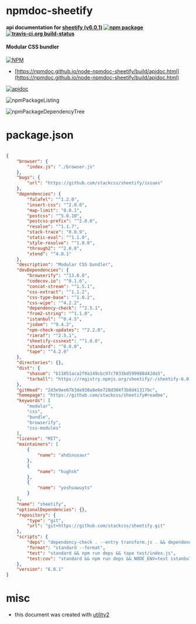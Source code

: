 # npmdoc-sheetify

#### api documentation for  [sheetify (v6.0.1)](https://github.com/stackcss/sheetify#readme)  [![npm package](https://img.shields.io/npm/v/npmdoc-sheetify.svg?style=flat-square)](https://www.npmjs.org/package/npmdoc-sheetify) [![travis-ci.org build-status](https://api.travis-ci.org/npmdoc/node-npmdoc-sheetify.svg)](https://travis-ci.org/npmdoc/node-npmdoc-sheetify)

#### Modular CSS bundler

[![NPM](https://nodei.co/npm/sheetify.png?downloads=true&downloadRank=true&stars=true)](https://www.npmjs.com/package/sheetify)

- [https://npmdoc.github.io/node-npmdoc-sheetify/build/apidoc.html](https://npmdoc.github.io/node-npmdoc-sheetify/build/apidoc.html)

[![apidoc](https://npmdoc.github.io/node-npmdoc-sheetify/build/screenCapture.buildCi.browser.%252Ftmp%252Fbuild%252Fapidoc.html.png)](https://npmdoc.github.io/node-npmdoc-sheetify/build/apidoc.html)

![npmPackageListing](https://npmdoc.github.io/node-npmdoc-sheetify/build/screenCapture.npmPackageListing.svg)

![npmPackageDependencyTree](https://npmdoc.github.io/node-npmdoc-sheetify/build/screenCapture.npmPackageDependencyTree.svg)



# package.json

```json

{
    "browser": {
        "index.js": "./browser.js"
    },
    "bugs": {
        "url": "https://github.com/stackcss/sheetify/issues"
    },
    "dependencies": {
        "falafel": "^1.2.0",
        "insert-css": "^2.0.0",
        "map-limit": "0.0.1",
        "postcss": "^5.0.10",
        "postcss-prefix": "^2.0.0",
        "resolve": "^1.1.7",
        "stack-trace": "0.0.9",
        "static-eval": "^1.1.0",
        "style-resolve": "^1.0.0",
        "through2": "^2.0.0",
        "xtend": "^4.0.1"
    },
    "description": "Modular CSS bundler",
    "devDependencies": {
        "browserify": "^13.0.0",
        "codecov.io": "^0.1.6",
        "concat-stream": "^1.5.1",
        "css-extract": "^1.1.2",
        "css-type-base": "^1.0.2",
        "css-wipe": "^4.2.2",
        "dependency-check": "^2.5.1",
        "from2-string": "^1.1.0",
        "istanbul": "^0.4.5",
        "jsdom": "^9.4.2",
        "npm-check-updates": "^2.2.0",
        "rimraf": "^2.5.1",
        "sheetify-cssnext": "^1.0.0",
        "standard": "^8.0.0",
        "tape": "^4.2.0"
    },
    "directories": {},
    "dist": {
        "shasum": "b11851aca2f0a149cbc97c7833bd599988d42da5",
        "tarball": "https://registry.npmjs.org/sheetify/-/sheetify-6.0.1.tgz"
    },
    "gitHead": "2d3e9ee67b3de938a8e6e728d304f3b8d413179c",
    "homepage": "https://github.com/stackcss/sheetify#readme",
    "keywords": [
        "modular",
        "css",
        "bundle",
        "browserify",
        "css-modules"
    ],
    "license": "MIT",
    "maintainers": [
        {
            "name": "ahdinosaur"
        },
        {
            "name": "hughsk"
        },
        {
            "name": "yoshuawuyts"
        }
    ],
    "name": "sheetify",
    "optionalDependencies": {},
    "repository": {
        "type": "git",
        "url": "git+https://github.com/stackcss/sheetify.git"
    },
    "scripts": {
        "deps": "dependency-check . --entry transform.js . && dependency-check . --entry transform.js --extra --no-dev -i insert-css",
        "format": "standard --format",
        "test": "standard && npm run deps && tape test/index.js",
        "test:cov": "standard && npm run deps && NODE_ENV=test istanbul cover test/index.js"
    },
    "version": "6.0.1"
}
```



# misc
- this document was created with [utility2](https://github.com/kaizhu256/node-utility2)
